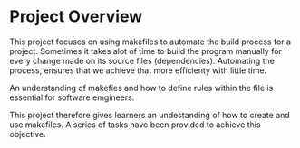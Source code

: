 # Project Overview

This project focuses on using makefiles to automate the build process for a project.
Sometimes it takes alot of time to build the program manually for every change made
on its source files (dependencies). Automating the process, ensures that we achieve that
more efficienty with little time.

An understanding of makefies and how to define rules within the file is essential for
software emgineers.

This project therefore gives learners an undestanding of how to create and use makefiles.
A series of tasks have been provided to achieve this objective.